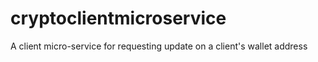 # cryptoclientmicroservice
A client micro-service for requesting update on a client's wallet address

